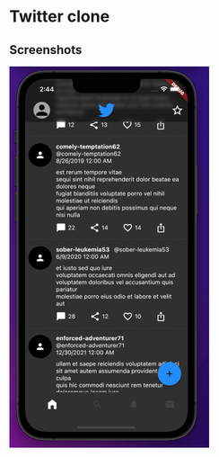 # Twitter clone

## Screenshots

![alt text](https://github.com/Stempnio/flutter-learning/blob/main/app_screenshots/twitter-clone.png?raw=true)
